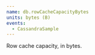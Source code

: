 ```yaml
---
name: db.rowCacheCapacityBytes
units: bytes (B)
events:
  - CassandraSample
---
```


Row cache capacity, in bytes.